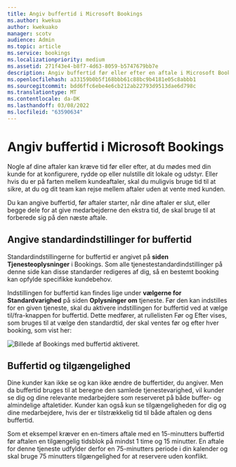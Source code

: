 ```yaml
---
title: Angiv buffertid i Microsoft Bookings
ms.author: kwekua
author: kwekuako
manager: scotv
audience: Admin
ms.topic: article
ms.service: bookings
ms.localizationpriority: medium
ms.assetid: 271f43e4-b8f7-4d63-8059-b5747679bb7e
description: Angiv buffertid før eller efter en aftale i Microsoft Bookings for at tillade tid til oprydning eller nulstilling af udstyr.
ms.openlocfilehash: a33159b0b5f168bbb61c88bc9b4181e05c8abbb1
ms.sourcegitcommit: bdd6ffc6ebe4e6cb212ab22793d9513dae6d798c
ms.translationtype: MT
ms.contentlocale: da-DK
ms.lasthandoff: 03/08/2022
ms.locfileid: "63590634"
---
```

# <a name="set-buffer-time-in-microsoft-bookings"></a>Angiv buffertid i Microsoft Bookings

Nogle af dine aftaler kan kræve tid før eller efter, at du mødes med din kunde for at konfigurere, rydde op eller nulstille dit lokale og udstyr. Eller hvis du er på farten mellem kundeaftaler, skal du muligvis bruge tid til at sikre, at du og dit team kan rejse mellem aftaler uden at vente med kunden.

Du kan angive buffertid, før aftaler starter, når dine aftaler er slut, eller begge dele for at give medarbejderne den ekstra tid, de skal bruge til at forberede sig på den næste aftale.

## <a name="set-buffer-time-defaults"></a>Angive standardindstillinger for buffertid

Standardindstillingerne for buffertid er angivet på **siden Tjenesteoplysninger** i Bookings. Som alle tjenestestandardindstillinger på denne side kan disse standarder redigeres af dig, så en bestemt booking kan opfylde specifikke kundebehov.

Indstillingen for buffertid kan findes lige under **vælgerne for Standardvarighed** på siden **Oplysninger om** tjeneste. Før den kan indstilles for en given tjeneste, skal du aktivere indstillingen for buffertid ved at vælge til/fra-knappen for buffertid. Dette medfører,  at rullelisten Før og Efter vises, som bruges til at vælge den standardtid, der skal ventes før og efter hver booking, som vist her:

   ![Billede af Bookings med buffertid aktiveret.](../media/bookings-buffertime.png)

<!--## Buffer time and appointment timing

To avoid confusion about when customers expect to meet with you, Bookings shows buffer time and actual appointment time (the time your customers expect to meet with you) on your calendar, and in email confirmations and reminders to relevant staff. For example, below is what you’d see in Bookings for an appointment with a customer that includes 15 minutes of pre-appointment buffer time.

Note that the event itself (on the left in the image below) shows lighter shading for the buffer time and darker shading for the actual customer appointment. The appointment call-out (which is opened when you select the event) specifically states that the appointment is from 9:00AM to 10:00AM with Katie Jordan and includes 15 minutes of buffer time before the appointment and 0 minutes after the appointment. Confirmations and reminders to staff similarly reference specific buffer and appointment time while the customer would only get confirmations and reminders that reference a 9:00AM to 10:00AM appointment time.

   ![Image of Bookings appointment call-out with buffer time showing.](../media/bookings-buffertime-callout.png)
-->

## <a name="buffer-time-and-availability"></a>Buffertid og tilgængelighed

Dine kunder kan ikke se og kan ikke ændre de buffertider, du angiver. Men da buffertid bruges til at beregne den samlede tjenestevarighed, vil kunder se dig og dine relevante medarbejdere som reserveret på både buffer- og almindelige aftaletider. Kunder kan også kun se tilgængeligheden for dig og dine medarbejdere, hvis der er tilstrækkelig tid til både aftalen og dens buffertid.

Som et eksempel kræver en en-timers aftale med en 15-minutters buffertid før aftalen en tilgængelig tidsblok på mindst 1 time og 15 minutter. En aftale for denne tjeneste udfylder derfor en 75-minutters periode i din kalender og skal bruge 75 minutters tilgængelighed for at reservere uden konflikt.
